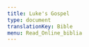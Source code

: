 ```yaml
---
title: Luke's Gospel
type: document
translationKey: Bible
menu: Read_Online_biblia
---
```

<html>
<body>
<div>
<!-- Embedded Bible. https://biblia.com/plugins/embeddedbible -->
<biblia:bible layout="minimal" resource="gnb" width="350" height="800" startingReference="Lk1.1"></biblia:bible>
</div>
<!-- If you’re including multiple Biblia widgets, you only need this script tag once -->
<script src="//biblia.com/api/logos.biblia.js"></script>
<script>logos.biblia.init();</script>
</body>
</html>